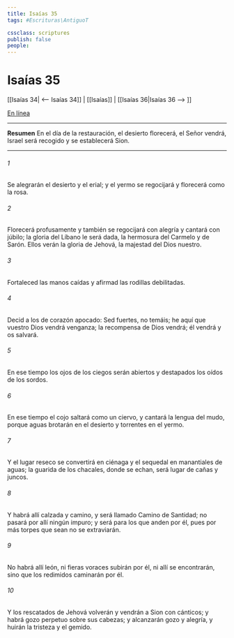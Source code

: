```yaml
---
title: Isaías 35
tags: #Escrituras\AntiguoT

cssclass: scriptures
publish: false
people:
---
```


# Isaías 35
[[Isaías 34| <-- Isaías 34]] | [[Isaías]] | [[Isaías 36|Isaías 36 --> ]]

[En línea](https://churchofjesuschrist.org/study/scriptures/ot/isa/35?lang=spa)

---
__Resumen__
En el día de la restauración, el desierto florecerá, el Señor vendrá, Israel será recogido y se establecerá Sion.

---
###### 1 
Se alegrarán el desierto y el erial; y el yermo se regocijará y florecerá como la rosa.

###### 2 
Florecerá profusamente y también se regocijará con alegría y cantará con júbilo; la gloria del Líbano le será dada, la hermosura del Carmelo y de Sarón. Ellos verán la gloria de Jehová, la majestad del Dios nuestro.

###### 3 
Fortaleced las manos caídas y afirmad las rodillas debilitadas.

###### 4 
Decid a los de corazón apocado: Sed fuertes, no temáis; he aquí que vuestro Dios vendrá  venganza; la recompensa de Dios vendrá; él vendrá y os salvará.

###### 5 
En ese tiempo los ojos de los ciegos serán abiertos y destapados los oídos de los sordos.

###### 6 
En ese tiempo el cojo saltará como un ciervo, y cantará la lengua del mudo, porque aguas brotarán en el desierto y torrentes en el yermo.

###### 7 
Y el lugar reseco se convertirá en ciénaga y el sequedal en manantiales de aguas; la guarida de los chacales, donde se echan, será lugar de cañas y juncos.

###### 8 
Y habrá allí calzada y camino, y será llamado Camino de Santidad; no pasará por allí ningún impuro; y será para los que anden por él, pues por más torpes que sean no se extraviarán.

###### 9 
No habrá allí león, ni fieras voraces subirán por él, ni allí se encontrarán, sino que los redimidos caminarán por él.

###### 10 
Y los rescatados de Jehová volverán y vendrán a Sion con cánticos; y habrá gozo perpetuo sobre sus cabezas; y alcanzarán gozo y alegría, y huirán la tristeza y el gemido.

